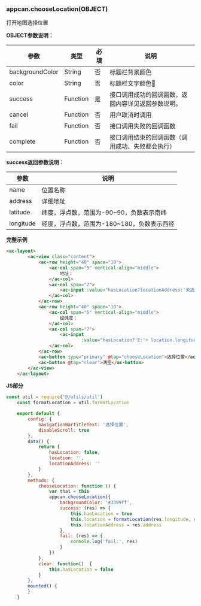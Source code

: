 ### appcan.chooseLocation(OBJECT)
打开地图选择位置

**OBJECT参数说明：**

参数 | 类型 | 必填 | 说明
---|---|---|---
backgroundColor | String | 否 | 标题栏背景颜色
color | String | 否 | 标题栏文字颜色
success | Function | 是 | 接口调用成功的回调函数，返回内容详见返回参数说明。
cancel | Function | 否 | 用户取消时调用
fail | Function | 否 | 接口调用失败的回调函数
complete | Function | 否 | 接口调用结束的回调函数（调用成功、失败都会执行）

**success返回参数说明：**

参数 | 说明
---|---
name | 位置名称
address | 详细地址
latitude | 纬度，浮点数，范围为-90~90，负数表示南纬
longitude | 经度，浮点数，范围为-180~180，负数表示西经

**完整示例**
  
```html
<ac-layout>
        <ac-view class="content">
            <ac-row height="40" space="10">
                <ac-col span="5" vertical-align="middle">
                    地址：
                </ac-col>
                <ac-col span="7">
                    <ac-input :value="hasLocation?locationAddress:'未选择位置'"></ac-input>
                </ac-col>
            </ac-row>
            <ac-row height="40" space="10">
                <ac-col span="5" vertical-align="middle">
                    经纬度：
                </ac-col>
                <ac-col span="7">
                    <ac-input
                            :value="hasLocation?'E:'+ location.longitude[0]+'°'+location.longitude[1]+'′ N:'+location.latitude[0]+'°'+location.latitude[1]+'′':'未选择位置'"></ac-input>
                </ac-col>
            </ac-row>
            <ac-button type="primary" @tap="chooseLocation">选择位置</ac-button>
            <ac-button @tap="clear">清空</ac-button>
        </ac-view>
    </ac-layout>
```
**JS部分**

```javascript
const util = require('@/utils/util')
    const formatLocation = util.formatLocation

    export default {
        config: {
            navigationBarTitleText: '选择位置',
            disableScroll: true
        },
        data() {
            return {
                hasLocation: false,
                location: '',
                locationAddress: ''
            }
        },
        methods: {
            chooseLocation: function () {
                var that = this
                appcan.chooseLocation({
                    backgroundColor: '#3399ff',
                    success: (res) => {
                        this.hasLocation = true
                        this.location = formatLocation(res.longitude, res.latitude)
                        this.locationAddress = res.address
                    },
                    fail: (res) => {
                        console.log('fail:', res)
                    }
                })
            },
            clear: function()  {
                this.hasLocation = false
            }
        },
        mounted() {
        }
    }
```
